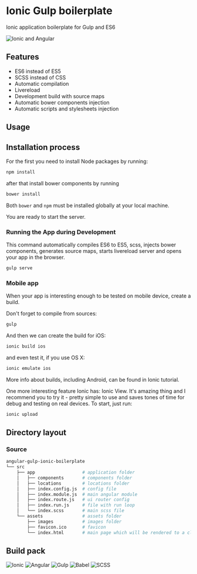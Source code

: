 # Ionic Gulp boilerplate
Ionic application boilerplate for Gulp and ES6

![Ionic and Angular](http://moduscreate.com/wp-content/uploads/2014/01/ionic-angular-opti.png)

## Features
* ES6 instead of ES5
* SCSS instead of CSS
* Automatic compilation
* Livereload
* Development build with source maps
* Automatic bower components injection
* Automatic scripts and stylesheets injection

## Usage

## Installation process

For the first you need to install Node packages by running:

```sh
npm install
```

after that install bower components by running

```sh
bower install
```

Both `bower` and `npm` must be installed globally at your local machine.

You are ready to start the server.

### Running the App during Development
This command automatically compiles ES6 to ES5, scss, injects bower components, generates source maps, starts livereload server and opens your app in the browser.

```sh
gulp serve
```
### Mobile app
When your app is interesting enough to be tested on mobile device, create a build.

Don't forget to compile from sources:
```sh
gulp
```

And then we can create the build for iOS:

```sh
ionic build ios
```

and even test it, if you use OS X:

```sh
ionic emulate ios
``` 

More info about builds, including Android, can be found in Ionic tutorial.
 
One more interesting feature Ionic has: Ionic View. It's amazing thing and I recommend you to try it - pretty simple to use and saves tones of time for debug and testing on real devices. To start, just run:

```sh
ionic upload
```

## Directory layout

### Source

```sh
angular-gulp-ionic-boilerplate
└── src
    ├── app                  # application folder
    │   ├── components       # components folder
    │   ├── locations        # locations folder
    │   ├── index.config.js  # config file
    │   ├── index.module.js  # main angular module
    │   ├── index.route.js   # ui router config
    │   ├── index.run.js     # file with run loop
    │   └── index.scss       # main scss file
    └── assets               # assets folder
        ├── images           # images folder
        ├── favicon.ico      # favicon
        └── index.html       # main page which will be rendered to a client
```

## Build pack

![Ionic](http://dndigital.net/wp-content/uploads/2015/03/ionic-logo-blog-767x355.png)
![Angular](https://upload.wikimedia.org/wikipedia/commons/thumb/c/ca/AngularJS_logo.svg/695px-AngularJS_logo.svg.png)
![Gulp](https://avatars0.githubusercontent.com/u/6200624?v=3&s=400)
![Babel](https://avatars0.githubusercontent.com/u/9637642?v=3&s=400)
![SCSS](http://sass-lang.com/assets/img/logos/logo-b6e1ef6e.svg)

